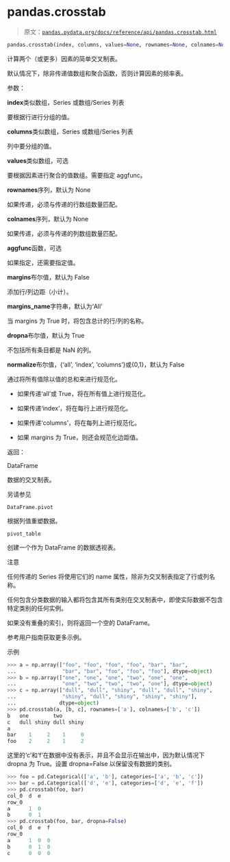 # pandas.crosstab

> 原文：[`pandas.pydata.org/docs/reference/api/pandas.crosstab.html`](https://pandas.pydata.org/docs/reference/api/pandas.crosstab.html)

```py
pandas.crosstab(index, columns, values=None, rownames=None, colnames=None, aggfunc=None, margins=False, margins_name='All', dropna=True, normalize=False)
```

计算两个（或更多）因素的简单交叉制表。

默认情况下，除非传递值数组和聚合函数，否则计算因素的频率表。

参数：

**index**类似数组，Series 或数组/Series 列表

要根据行进行分组的值。

**columns**类似数组，Series 或数组/Series 列表

列中要分组的值。

**values**类似数组，可选

要根据因素进行聚合的值数组。需要指定 aggfunc。

**rownames**序列，默认为 None

如果传递，必须与传递的行数组数量匹配。

**colnames**序列，默认为 None

如果传递，必须与传递的列数组数量匹配。

**aggfunc**函数，可选

如果指定，还需要指定值。

**margins**布尔值，默认为 False

添加行/列边距（小计）。

**margins_name**字符串，默认为‘All’

当 margins 为 True 时，将包含总计的行/列的名称。

**dropna**布尔值，默认为 True

不包括所有条目都是 NaN 的列。

**normalize**布尔值，{‘all’, ‘index’, ‘columns’}或{0,1}，默认为 False

通过将所有值除以值的总和来进行规范化。

+   如果传递‘all’或 True，将在所有值上进行规范化。

+   如果传递‘index’，将在每行上进行规范化。

+   如果传递‘columns’，将在每列上进行规范化。

+   如果 margins 为 True，则还会规范化边距值。

返回：

DataFrame

数据的交叉制表。

另请参见

`DataFrame.pivot`

根据列值重塑数据。

`pivot_table`

创建一个作为 DataFrame 的数据透视表。

注意

任何传递的 Series 将使用它们的 name 属性，除非为交叉制表指定了行或列名称。

任何包含分类数据的输入都将包含其所有类别在交叉制表中，即使实际数据不包含特定类别的任何实例。

如果没有重叠的索引，则将返回一个空的 DataFrame。

参考用户指南获取更多示例。

示例

```py
>>> a = np.array(["foo", "foo", "foo", "foo", "bar", "bar",
...               "bar", "bar", "foo", "foo", "foo"], dtype=object)
>>> b = np.array(["one", "one", "one", "two", "one", "one",
...               "one", "two", "two", "two", "one"], dtype=object)
>>> c = np.array(["dull", "dull", "shiny", "dull", "dull", "shiny",
...               "shiny", "dull", "shiny", "shiny", "shiny"],
...              dtype=object)
>>> pd.crosstab(a, [b, c], rownames=['a'], colnames=['b', 'c'])
b   one        two
c   dull shiny dull shiny
a
bar    1     2    1     0
foo    2     2    1     2 
```

这里的‘c’和‘f’在数据中没有表示，并且不会显示在输出中，因为默认情况下 dropna 为 True。设置 dropna=False 以保留没有数据的类别。

```py
>>> foo = pd.Categorical(['a', 'b'], categories=['a', 'b', 'c'])
>>> bar = pd.Categorical(['d', 'e'], categories=['d', 'e', 'f'])
>>> pd.crosstab(foo, bar)
col_0  d  e
row_0
a      1  0
b      0  1
>>> pd.crosstab(foo, bar, dropna=False)
col_0  d  e  f
row_0
a      1  0  0
b      0  1  0
c      0  0  0 
```
